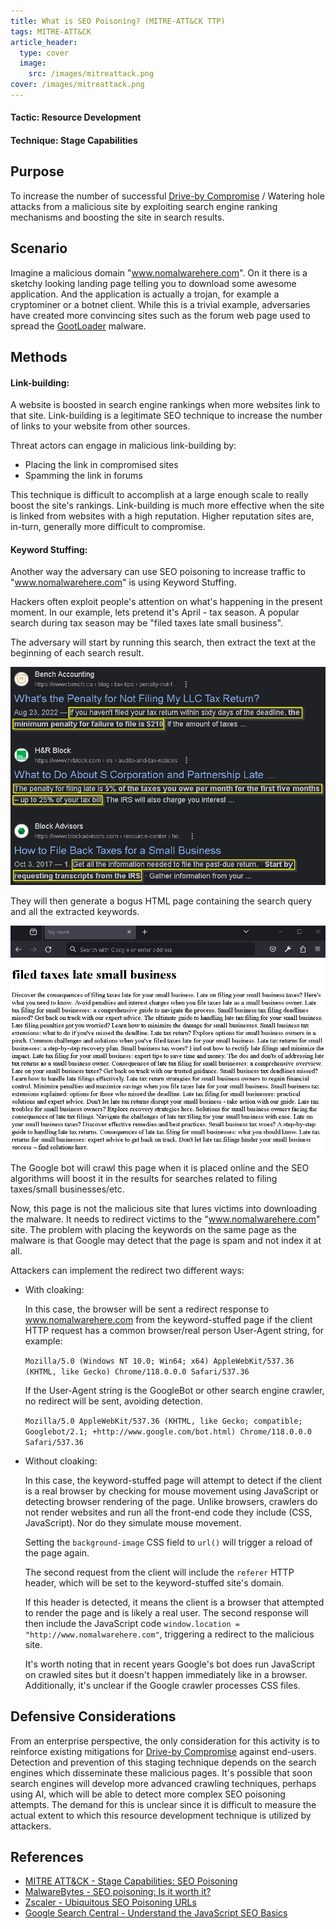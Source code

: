```yaml
---
title: What is SEO Poisoning? (MITRE-ATT&CK TTP)
tags: MITRE-ATT&CK
article_header:
  type: cover
  image:
    src: /images/mitreattack.png
cover: /images/mitreattack.png
---
```


#### Tactic: Resource Development
#### Technique: Stage Capabilities
## Purpose

To increase the number of successful [Drive-by Compromise](https://attack.mitre.org/techniques/T1189) / Watering hole attacks from a malicious site by exploiting search engine ranking mechanisms and boosting the site in search results.

## Scenario

Imagine a malicious domain "www.nomalwarehere.com". On it there is a sketchy looking landing page telling you to download some awesome application. And the application is actually a trojan, for example a cryptominer or a botnet client. While this is a trivial example, adversaries have created more convincing sites such as the forum web page used to spread the [GootLoader](https://thedfirreport.com/2022/05/09/seo-poisoning-a-gootloader-story/) malware.

## Methods

#### Link-building:

A website is boosted in search engine rankings when more websites link to that site. Link-building is a legitimate SEO technique to increase the number of links to your website from other sources.

Threat actors can engage in malicious link-building by:
- Placing the link in compromised sites
- Spamming the link in forums

This technique is difficult to accomplish at a large enough scale to really boost the site's rankings. Link-building is much more effective when the site is linked from websites with a high reputation. Higher reputation sites are, in-turn, generally more difficult to compromise.

#### Keyword Stuffing:

Another way the adversary can use SEO poisoning to increase traffic to "www.nomalwarehere.com" is using Keyword Stuffing.

Hackers often exploit people's attention on what's happening in the present moment. In our example, lets pretend it's April - tax season. A popular search during tax season may be "filed taxes late small business".

The adversary will start by running this search, then extract the text at the beginning of each search result.

![taxessearch](/images/seopoisoning/taxessearch.png)

They will then generate a bogus HTML page containing the search query and all the extracted keywords.

![bogustaxespage](/images/seopoisoning/bogustaxespage.png)

The Google bot will crawl this page when it is placed online and the SEO algorithms will boost it in the results for searches related to filing taxes/small businesses/etc.

Now, this page is not the malicious site that lures victims into downloading the malware. It needs to redirect victims to the "www.nomalwarehere.com" site. The problem with placing the keywords on the same page as the malware is that Google may detect that the page is spam and not index it at all. 

Attackers can implement the redirect two different ways:
- With cloaking:
    
    In this case, the browser will be sent a redirect response to www.nomalwarehere.com from the keyword-stuffed page if the client HTTP request has a common browser/real person User-Agent string, for example:

    `Mozilla/5.0 (Windows NT 10.0; Win64; x64) AppleWebKit/537.36 (KHTML, like Gecko) Chrome/118.0.0.0 Safari/537.36`

    If the User-Agent string is the GoogleBot or other search engine crawler, no redirect will be sent, avoiding detection.

    `Mozilla/5.0 AppleWebKit/537.36 (KHTML, like Gecko; compatible; Googlebot/2.1; +http://www.google.com/bot.html) Chrome/118.0.0.0 Safari/537.36` 
- Without cloaking:
    
    In this case, the keyword-stuffed page will attempt to detect if the client is a real browser by checking for mouse movement using JavaScript or detecting browser rendering of the page. Unlike browsers, crawlers do not render websites and run all the front-end code they include (CSS, JavaScript). Nor do they simulate mouse movement. 

    Setting the `background-image` CSS field to `url()` will trigger a reload of the page again.

    The second request from the client will include the `referer` HTTP header, which will be set to the keyword-stuffed site's domain.

    If this header is detected, it means the client is a browser that attempted to render the page and is likely a real user. The second response will then include the JavaScript code `window.location = "http://www.nomalwarehere.com"`, triggering a redirect to the malicious site.
    
    It's worth noting that in recent years Google's bot does run JavaScript on crawled sites but it doesn't happen immediately like in a browser. Additionally, it's unclear if the Google crawler processes CSS files.
    
## Defensive Considerations

From an enterprise perspective, the only consideration for this activity is to reinforce existing mitigations for [Drive-by Compromise](https://attack.mitre.org/techniques/T1189/) against end-users. Detection and prevention of this staging technique depends on the search engines which disseminate these malicious pages. It's possible that soon search engines will develop more advanced crawling techniques, perhaps using AI, which will be able to detect more complex SEO poisoning attempts. The demand for this is unclear since it is difficult to measure the actual extent to which this resource development technique is utilized by attackers.

## References

- [MITRE ATT&CK - Stage Capabilities: SEO Poisoning](https://attack.mitre.org/techniques/T1608/006/)
- [MalwareBytes - SEO poisoning: Is it worth it?](https://www.malwarebytes.com/blog/news/2018/05/seo-poisoning-is-it-worth-it)
- [Zscaler - Ubiquitous SEO Poisoning URLs](https://www.zscaler.com/blogs/security-research/ubiquitous-seo-poisoning-urls-0)
- [Google Search Central - Understand the JavaScript SEO Basics](https://developers.google.com/search/docs/crawling-indexing/javascript/javascript-seo-basics)
